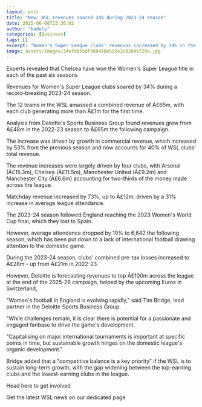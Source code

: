 ```yaml
---
layout: post
title: "New: WSL revenues soared 34% during 2023-24 season"
date: 2025-06-08T23:36:02
author: "badely"
categories: [Business]
tags: []
excerpt: "Women's Super League clubs' revenues increased by 34% in the 2023-24 season, according to new analysis."
image: assets/images/34efdb55df308420e592e2c0204b729a.jpg
---
```


Experts revealed that Chelsea have won the Women's Super League title in each of the past six seasons

Revenues for Women's Super League clubs soared by 34% during a record-breaking 2023-24 season.

The 12 teams in the WSL amassed a combined revenue of Â£65m, with each club generating more than Â£1m for the first time.

Analysis from Deloitte's Sports Business Group found revenues grew from Â£48m in the 2022-23 season to Â£65m the following campaign.

The increase was driven by growth in commercial revenue, which increased by 53% from the previous season and now accounts for 40% of WSL clubs' total revenue. 

The revenue increases were largely driven by four clubs, with Arsenal (Â£15.3m), Chelsea (Â£11.5m), Manchester United (Â£9.2m) and Manchester City (Â£6.6m) accounting for two-thirds of the money made across the league. 

Matchday revenue increased by 73%, up to Â£12m, driven by a 31% increase in average league attendance.

The 2023-24 season followed England reaching the 2023 Women's World Cup final, which they lost to Spain.

However, average attendance dropped by 10% to 6,642 the following season, which has been put down to a lack of international football drawing attention to the domestic game.

During the 2023-24 season, clubs' combined pre-tax losses increased to Â£28m - up from Â£21m in 2022-23. 

However, Deloitte is forecasting revenues to top Â£100m across the league at the end of the 2025-26 campaign, helped by the upcoming Euros in Switzerland, 

"Women's football in England is evolving rapidly," said Tim Bridge, lead partner in the Deloitte Sports Business Group.

"While challenges remain, it is clear there is potential for a passionate and engaged fanbase to drive the game's development.

"Capitalising on major international tournaments is important at specific points in time, but sustainable growth hinges on the domestic league's organic development."

Bridge added that a "competitive balance is a key priority" if the WSL is to sustain long-term growth, with the gap widening between the top-earning clubs and the lowest-earning clubs in the league. 

Head here to get involved

Get the latest WSL news on our dedicated page

